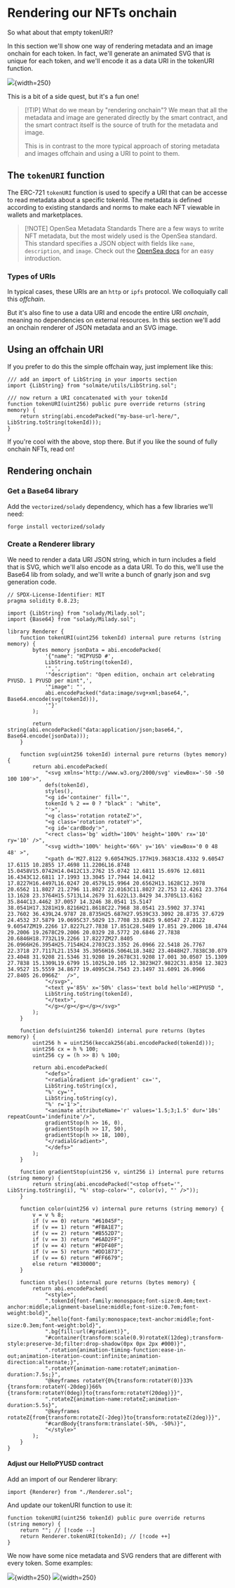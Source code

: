 # Rendering our NFTs onchain

So what about that empty tokenURI?

In this section we'll show one way of rendering metadata and an image onchain for each token. In fact, we'll generate an animated SVG that is unique for each token, and we'll encode it as a data URI in the tokenURI function.

![](./assets/HIPYPL-1.svg){width=250}

This is a bit of a side quest, but it's a fun one!

> [!TIP] What do we mean by "rendering onchain"?
> We mean that all the metadata and image are generated directly by the smart contract, and the smart contract itself is the source of truth for the metadata and image.
>
> This is in contrast to the more typical approach of storing metadata and images offchain and using a URI to point to them.

## The `tokenURI` function

The ERC-721 `tokenURI` function is used to specify a URI that can be accesse to read metadata about a specific tokenId. The metadata is defined according to existing standards and norms to make each NFT viewable in wallets and marketplaces.

> [!NOTE] OpenSea Metadata Standards
> There are a few ways to write NFT metadata, but the most widely used is the OpenSea standard. This standard specifies a JSON object with fields like `name`, `description`, and `image`. Check out the [OpenSea docs](https://docs.opensea.io/docs/metadata-standards) for an easy introduction.

### Types of URIs

In typical cases, these URIs are an `http` or `ipfs` protocol. We colloquially call this _offchain_.

But it's also fine to use a data URI and encode the entire URI _onchain_, meaning no dependencies on external resources. In this section we'll add an onchain renderer of JSON metadata and an SVG image.

## Using an offchain URI

If you prefer to do this the simple offchain way, just implement like this:

```solidity
/// add an import of LibString in your imports section
import {LibString} from "solmate/utils/LibString.sol";

/// now return a URI concatenated with your tokenId
function tokenURI(uint256) public pure override returns (string memory) {
    return string(abi.encodePacked("my-base-url-here/", LibString.toString(tokenId)));
}
```

If you're cool with the above, stop there. But if you like the sound of fully onchain NFTs, read on!

## Rendering onchain

### Get a Base64 library

Add the `vectorized/solady` dependency, which has a few libraries we'll need:

```shell
forge install vectorized/solady
```

### Create a Renderer library

We need to render a data URI JSON string, which in turn includes a field that is SVG, which we'll also encode as a data URI. To do this, we'll use the Base64 lib from solady, and we'll write a bunch of gnarly json and svg generation code.

```solidity
// SPDX-License-Identifier: MIT
pragma solidity 0.8.23;

import {LibString} from "solady/Milady.sol";
import {Base64} from "solady/Milady.sol";

library Renderer {
    function tokenURI(uint256 tokenId) internal pure returns (string memory) {
        bytes memory jsonData = abi.encodePacked(
            '{"name": "HIPYUSD #',
            LibString.toString(tokenId),
            '",',
            '"description": "Open edition, onchain art celebrating PYUSD. 1 PYUSD per mint",',
            '"image": "',
            abi.encodePacked("data:image/svg+xml;base64,", Base64.encode(svg(tokenId))),
            '"}'
        );

        return string(abi.encodePacked("data:application/json;base64,", Base64.encode(jsonData)));
    }

    function svg(uint256 tokenId) internal pure returns (bytes memory) {
        return abi.encodePacked(
            "<svg xmlns='http://www.w3.org/2000/svg' viewBox='-50 -50 100 100'>",
            defs(tokenId),
            styles(),
            "<g id='container' fill='",
            tokenId % 2 == 0 ? "black" : "white",
            "'>",
            "<g class='rotation rotateZ'>",
            "<g class='rotation rotateY'>",
            "<g id='cardBody'>",
            "<rect class='bg' width='100%' height='100%' rx='10' ry='10' />",
            "<svg width='100%' height='66%' y='16%' viewBox='0 0 48 48' >",
            "<path d='M27.8122 9.60547H25.177H19.3683C18.4332 9.60547 17.6115 10.2855 17.4698 11.2206L16.8748 15.0458V15.0742H14.0412C13.2762 15.0742 12.6811 15.6976 12.6811 16.4343C12.6811 17.1993 13.3045 17.7944 14.0412 17.8227H16.4497L16.0247 20.4579L15.9964 20.6562H13.1628C12.3978 20.6562 11.8027 21.2796 11.8027 22.0163C11.8027 22.753 12.4261 23.3764 13.1628 23.3764H15.5713L14.2679 31.622L13.8429 34.3705L13.6162 35.844C13.4462 37.0057 14.3246 38.0541 15.5147 38.0541H17.3281H19.8216H21.8618C22.7968 38.0541 23.5902 37.3741 23.7602 36.439L24.9787 28.8735H25.687H27.9539C33.3092 28.8735 37.6729 24.4532 37.5879 19.0695C37.5029 13.7708 33.0825 9.60547 27.8122 9.60547ZM19.2266 17.8227L27.7838 17.851C28.5489 17.851 29.2006 18.4744 29.2006 19.2678C29.2006 20.0329 28.5772 20.6846 27.7838 20.6846H18.7732L19.2266 17.8227ZM27.8405 26.0966H26.3954H25.7154H24.2703C23.3352 26.0966 22.5418 26.7767 22.3718 27.7117L21.1534 35.3056H16.5064L18.3482 23.4048H27.7838C30.079 23.4048 31.9208 21.5346 31.9208 19.2678C31.9208 17.001 30.0507 15.1309 27.7838 15.1309L19.6799 15.1025L20.105 12.3823H27.9822C31.8358 12.3823 34.9527 15.5559 34.8677 19.4095C34.7543 23.1497 31.6091 26.0966 27.8405 26.0966Z'  />",
            "</svg>",
            "<text y='85%' x='50%' class='text bold hello'>HIPYUSD ",
            LibString.toString(tokenId),
            "</text>",
            "</g></g></g></g></svg>"
        );
    }

    function defs(uint256 tokenId) internal pure returns (bytes memory) {
        uint256 h = uint256(keccak256(abi.encodePacked(tokenId)));
        uint256 cx = h % 100;
        uint256 cy = (h >> 8) % 100;

        return abi.encodePacked(
            "<defs>",
            "<radialGradient id='gradient' cx='",
            LibString.toString(cx),
            "%' cy='",
            LibString.toString(cy),
            "%' r='1'>",
            "<animate attributeName='r' values='1.5;3;1.5' dur='10s' repeatCount='indefinite'/>",
            gradientStop(h >> 16, 0),
            gradientStop(h >> 17, 50),
            gradientStop(h >> 18, 100),
            "</radialGradient>",
            "</defs>"
        );
    }

    function gradientStop(uint256 v, uint256 i) internal pure returns (string memory) {
        return string(abi.encodePacked("<stop offset='", LibString.toString(i), "%' stop-color='", color(v), "' />"));
    }

    function color(uint256 v) internal pure returns (string memory) {
        v = v % 8;
        if (v == 0) return "#61045F";
        if (v == 1) return "#FBA1E7";
        if (v == 2) return "#B552D7";
        if (v == 3) return "#6AD2FF";
        if (v == 4) return "#FDF40F";
        if (v == 5) return "#DD1873";
        if (v == 6) return "#FF6679";
        else return "#830000";
    }

    function styles() internal pure returns (bytes memory) {
        return abi.encodePacked(
            "<style>",
            ".tokenId{font-family:monospace;font-size:0.4em;text-anchor:middle;alignment-baseline:middle;font-size:0.7em;font-weight:bold}",
            ".hello{font-family:monospace;text-anchor:middle;font-size:0.3em;font-weight:bold}",
            ".bg{fill:url(#gradient)}",
            "#container{transform:scale(0.9)rotateX(12deg);transform-style:preserve-3d;filter:drop-shadow(0px 0px 2px #000)}",
            ".rotation{animation-timing-function:ease-in-out;animation-iteration-count:infinite;animation-direction:alternate;}",
            ".rotateY{animation-name:rotateY;animation-duration:7.5s;}",
            "@keyframes rotateY{0%{transform:rotateY(0)}33%{transform:rotateY(-20deg)}66%{transform:rotateY(0deg)}to{transform:rotateY(20deg)}}",
            ".rotateZ{animation-name:rotateZ;animation-duration:5.5s}",
            "@keyframes rotateZ{from{transform:rotateZ(-2deg)}to{transform:rotateZ(2deg)}}",
            "#cardBody{transform:translate(-50%, -50%)}",
            "</style>"
        );
    }
}
```

#### Adjust our HelloPYUSD contract

Add an import of our Renderer library:

```solidity
import {Renderer} from "./Renderer.sol";
```

And update our tokenURI function to use it:

```solidity
function tokenURI(uint256 tokenId) public pure override returns (string memory) {
    return ""; // [!code --]
    return Renderer.tokenURI(tokenId); // [!code ++]
}
```

We now have some nice metadata and SVG renders that are different with every token. Some examples:

![](./assets/HIPYPL-2.svg){width=250} ![](./assets/HIPYPL-3.svg){width=250}
